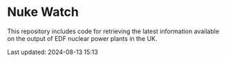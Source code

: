 # Nuke Watch

This repository includes code for retrieving the latest information available on the output of EDF nuclear power plants in the UK.

Last updated: 2024-08-13 15:13